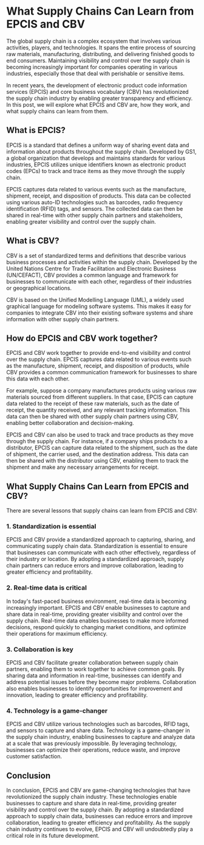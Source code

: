 # What Supply Chains Can Learn from EPCIS and CBV

The global supply chain is a complex ecosystem that involves various activities, players, and technologies. It spans the entire process of sourcing raw materials, manufacturing, distributing, and delivering finished goods to end consumers. Maintaining visibility and control over the supply chain is becoming increasingly important for companies operating in various industries, especially those that deal with perishable or sensitive items.

In recent years, the development of electronic product code information services (EPCIS) and core business vocabulary (CBV) has revolutionized the supply chain industry by enabling greater transparency and efficiency. In this post, we will explore what EPCIS and CBV are, how they work, and what supply chains can learn from them.

## What is EPCIS?

EPCIS is a standard that defines a uniform way of sharing event data and information about products throughout the supply chain. Developed by GS1, a global organization that develops and maintains standards for various industries, EPCIS utilizes unique identifiers known as electronic product codes (EPCs) to track and trace items as they move through the supply chain.

EPCIS captures data related to various events such as the manufacture, shipment, receipt, and disposition of products. This data can be collected using various auto-ID technologies such as barcodes, radio frequency identification (RFID) tags, and sensors. The collected data can then be shared in real-time with other supply chain partners and stakeholders, enabling greater visibility and control over the supply chain.

## What is CBV?

CBV is a set of standardized terms and definitions that describe various business processes and activities within the supply chain. Developed by the United Nations Centre for Trade Facilitation and Electronic Business (UN/CEFACT), CBV provides a common language and framework for businesses to communicate with each other, regardless of their industries or geographical locations.

CBV is based on the Unified Modelling Language (UML), a widely used graphical language for modeling software systems. This makes it easy for companies to integrate CBV into their existing software systems and share information with other supply chain partners.

## How do EPCIS and CBV work together?

EPCIS and CBV work together to provide end-to-end visibility and control over the supply chain. EPCIS captures data related to various events such as the manufacture, shipment, receipt, and disposition of products, while CBV provides a common communication framework for businesses to share this data with each other.

For example, suppose a company manufactures products using various raw materials sourced from different suppliers. In that case, EPCIS can capture data related to the receipt of these raw materials, such as the date of receipt, the quantity received, and any relevant tracking information. This data can then be shared with other supply chain partners using CBV, enabling better collaboration and decision-making.

EPCIS and CBV can also be used to track and trace products as they move through the supply chain. For instance, if a company ships products to a distributor, EPCIS can capture data related to the shipment, such as the date of shipment, the carrier used, and the destination address. This data can then be shared with the distributor using CBV, enabling them to track the shipment and make any necessary arrangements for receipt.

## What Supply Chains Can Learn from EPCIS and CBV?

There are several lessons that supply chains can learn from EPCIS and CBV:

### 1. Standardization is essential

EPCIS and CBV provide a standardized approach to capturing, sharing, and communicating supply chain data. Standardization is essential to ensure that businesses can communicate with each other effectively, regardless of their industry or location. By adopting a standardized approach, supply chain partners can reduce errors and improve collaboration, leading to greater efficiency and profitability.

### 2. Real-time data is critical

In today's fast-paced business environment, real-time data is becoming increasingly important. EPCIS and CBV enable businesses to capture and share data in real-time, providing greater visibility and control over the supply chain. Real-time data enables businesses to make more informed decisions, respond quickly to changing market conditions, and optimize their operations for maximum efficiency.

### 3. Collaboration is key

EPCIS and CBV facilitate greater collaboration between supply chain partners, enabling them to work together to achieve common goals. By sharing data and information in real-time, businesses can identify and address potential issues before they become major problems. Collaboration also enables businesses to identify opportunities for improvement and innovation, leading to greater efficiency and profitability.

### 4. Technology is a game-changer

EPCIS and CBV utilize various technologies such as barcodes, RFID tags, and sensors to capture and share data. Technology is a game-changer in the supply chain industry, enabling businesses to capture and analyze data at a scale that was previously impossible. By leveraging technology, businesses can optimize their operations, reduce waste, and improve customer satisfaction.

## Conclusion

In conclusion, EPCIS and CBV are game-changing technologies that have revolutionized the supply chain industry. These technologies enable businesses to capture and share data in real-time, providing greater visibility and control over the supply chain. By adopting a standardized approach to supply chain data, businesses can reduce errors and improve collaboration, leading to greater efficiency and profitability. As the supply chain industry continues to evolve, EPCIS and CBV will undoubtedly play a critical role in its future development.

